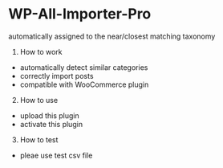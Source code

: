 # WP-All-Importer-Pro
automatically assigned to the near/closest matching taxonomy

1. How to work
  - automatically detect similar categories
  - correctly import posts
  - compatible with WooCommerce plugin

2. How to use
  - upload this plugin
  - activate this plugin

3. How to test
  - pleae use test csv file
